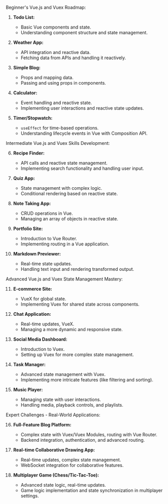 Beginner's Vue.js and Vuex Roadmap:

1. **Todo List:**

   - Basic Vue components and state.
   - Understanding component structure and state management.

2. **Weather App:**

   - API integration and reactive data.
   - Fetching data from APIs and handling it reactively.

3. **Simple Blog:**

   - Props and mapping data.
   - Passing and using props in components.

4. **Calculator:**

   - Event handling and reactive state.
   - Implementing user interactions and reactive state updates.

5. **Timer/Stopwatch:**
   - `useEffect` for time-based operations.
   - Understanding lifecycle events in Vue with Composition API.

Intermediate Vue.js and Vuex Skills Development:

6. **Recipe Finder:**

   - API calls and reactive state management.
   - Implementing search functionality and handling user input.

7. **Quiz App:**

   - State management with complex logic.
   - Conditional rendering based on reactive state.

8. **Note Taking App:**

   - CRUD operations in Vue.
   - Managing an array of objects in reactive state.

9. **Portfolio Site:**

   - Introduction to Vue Router.
   - Implementing routing in a Vue application.

10. **Markdown Previewer:**
    - Real-time state updates.
    - Handling text input and rendering transformed output.

Advanced Vue.js and Vuex State Management Mastery:

11. **E-commerce Site:**

    - VueX for global state.
    - Implementing Vuex for shared state across components.

12. **Chat Application:**

    - Real-time updates, VueX.
    - Managing a more dynamic and responsive state.

13. **Social Media Dashboard:**

    - Introduction to Vuex.
    - Setting up Vuex for more complex state management.

14. **Task Manager:**

    - Advanced state management with Vuex.
    - Implementing more intricate features (like filtering and sorting).

15. **Music Player:**
    - Managing state with user interactions.
    - Handling media, playback controls, and playlists.

Expert Challenges - Real-World Applications:

16. **Full-Feature Blog Platform:**

    - Complex state with Vuex/Vuex Modules, routing with Vue Router.
    - Backend integration, authentication, and advanced routing.

17. **Real-time Collaborative Drawing App:**

    - Real-time updates, complex state management.
    - WebSocket integration for collaborative features.

18. **Multiplayer Game (Chess/Tic-Tac-Toe):**
    - Advanced state logic, real-time updates.
    - Game logic implementation and state synchronization in multiplayer settings.
